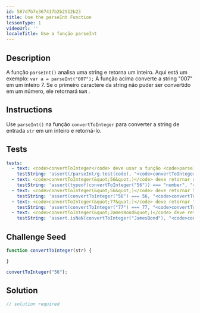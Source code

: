```yaml
---
id: 587d7b7e367417b2b2512b23
title: Use the parseInt Function
lessonType: 1
videoUrl: ''
localeTitle: Use a função parseInt
---
```


## Description
<section id="description"> A função <code>parseInt()</code> analisa uma string e retorna um inteiro. Aqui está um exemplo: <code>var a = parseInt(&quot;007&quot;);</code> A função acima converte a string &quot;007&quot; em um inteiro 7. Se o primeiro caractere da string não puder ser convertido em um número, ele retornará <code>NaN</code> . </section>

## Instructions
<section id="instructions"> Use <code>parseInt()</code> na função <code>convertToInteger</code> para converter a string de entrada <code>str</code> em um inteiro e retorná-lo. </section>

## Tests
<section id='tests'>

```yml
tests:
  - text: <code>convertToInteger</code> deve usar a função <code>parseInt()</code>
    testString: 'assert(/parseInt/g.test(code), "<code>convertToInteger</code> should use the <code>parseInt()</code> function");'
  - text: <code>convertToInteger(&quot;56&quot;)</code> deve retornar um número
    testString: 'assert(typeof(convertToInteger("56")) === "number", "<code>convertToInteger("56")</code> should return a number");'
  - text: <code>convertToInteger(&quot;56&quot;)</code> deve retornar 56
    testString: 'assert(convertToInteger("56") === 56, "<code>convertToInteger("56")</code> should return 56");'
  - text: <code>convertToInteger(&quot;77&quot;)</code> deve retornar 77
    testString: 'assert(convertToInteger("77") === 77, "<code>convertToInteger("77")</code> should return 77");'
  - text: <code>convertToInteger(&quot;JamesBond&quot;)</code> deve retornar NaN
    testString: 'assert.isNaN(convertToInteger("JamesBond"), "<code>convertToInteger("JamesBond")</code> should return NaN");'

```

</section>

## Challenge Seed
<section id='challengeSeed'>

<div id='js-seed'>

```js
function convertToInteger(str) {

}

convertToInteger("56");

```

</div>



</section>

## Solution
<section id='solution'>

```js
// solution required
```
</section>
